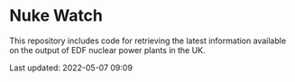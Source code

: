 # Nuke Watch

This repository includes code for retrieving the latest information available on the output of EDF nuclear power plants in the UK.

Last updated: 2022-05-07 09:09